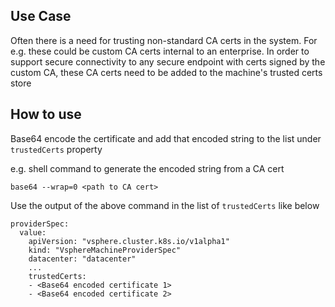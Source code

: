 ## Use Case
Often there is a need for trusting non-standard CA certs in the system. For e.g. these could be custom CA certs internal to an enterprise. In order to support secure connectivity to any secure endpoint with certs signed by the custom CA, these CA certs need to be added to the machine's trusted certs store

## How to use
Base64 encode the certificate and add that encoded string to the list under `trustedCerts` property

e.g. shell command to generate the encoded string from a CA cert
```
base64 --wrap=0 <path to CA cert>
```
Use the output of the above command in the list of `trustedCerts` like below
```
providerSpec:
  value:
    apiVersion: "vsphere.cluster.k8s.io/v1alpha1"
    kind: "VsphereMachineProviderSpec"
    datacenter: "datacenter"
    ...
    trustedCerts:
    - <Base64 encoded certificate 1>
    - <Base64 encoded certificate 2>
```
